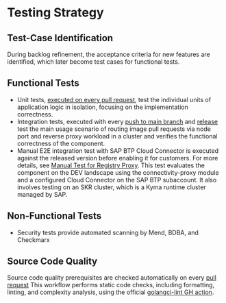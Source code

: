 # Testing Strategy

## Test-Case Identification

During backlog refinement, the acceptance criteria for new features are identified, which later become test cases for functional tests. 

## Functional Tests

 - Unit tests, [executed on every pull request](../../.github/workflows/pull.yaml), test the individual units of application logic in isolation, focusing on the implementation correctness. 
 - Integration tests, executed with every [push to main branch]((../../.github/workflows/push.yaml)) and [release](../../.github/workflows/release.yaml) test the main usage scenario of routing image pull requests via node port and reverse proxy workload in a cluster and verifies the functional correctness of the component. 
 - Manual E2E integration test with SAP BTP Cloud Connector is executed against the released version before enabling it for customers. For more details, see [Manual Test for Registry Proxy](manual-testing.md). This test evaluates the component on the DEV landscape using the connectivity-proxy module and a configured Cloud Connector on the SAP BTP subaccount. It also involves testing on an SKR cluster, which is a Kyma runtime cluster managed by SAP.

## Non-Functional Tests

 - Security tests provide automated scanning by Mend, BDBA, and Checkmarx 

## Source Code Quality

Source code quality prerequisites are checked automatically on every [pull request](../../.github/workflows/lint.yaml)
This workflow performs static code checks, including formatting, linting, and complexity analysis, using the official [golangci-lint GH action](https://github.com/golangci/golangci-lint-action).
